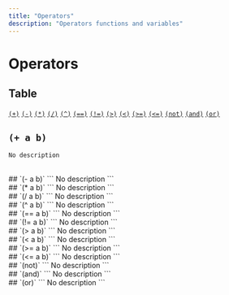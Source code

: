 ```yaml
---
title: "Operators"
description: "Operators functions and variables"
---
```


# Operators

## Table

[`(+)`](#+)  [`(-)`](#-)  [`(*)`](#*)  [`(/)`](#/)  [`(^)`](#^)  [`(==)`](#==)  [`(!=)`](#!=)  [`(>)`](#>)  [`(<)`](#<)  [`(>=)`](#>=)  [`(<=)`](#<=)  [`(not)`](#not)  [`(and)`](#and)  [`(or)`](#or)  
## `(+ a b)`
<a id="+"></a>
```
No description
```

<br>
## `(- a b)`
<a id="-"></a>
```
No description
```

<br>
## `(* a b)`
<a id="*"></a>
```
No description
```

<br>
## `(/ a b)`
<a id="/"></a>
```
No description
```

<br>
## `(^ a b)`
<a id="^"></a>
```
No description
```

<br>
## `(== a b)`
<a id="=="></a>
```
No description
```

<br>
## `(!= a b)`
<a id="!="></a>
```
No description
```

<br>
## `(> a b)`
<a id=">"></a>
```
No description
```

<br>
## `(< a b)`
<a id="<"></a>
```
No description
```

<br>
## `(>= a b)`
<a id=">="></a>
```
No description
```

<br>
## `(<= a b)`
<a id="<="></a>
```
No description
```

<br>
## `(not)`
<a id="not"></a>
```
No description
```

<br>
## `(and)`
<a id="and"></a>
```
No description
```

<br>
## `(or)`
<a id="or"></a>
```
No description
```

<br>
